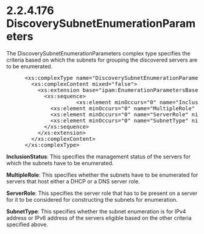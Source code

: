 <html dir="LTR" xmlns:mshelp="http://msdn.microsoft.com/mshelp" xmlns:ddue="http://ddue.schemas.microsoft.com/authoring/2003/5" xmlns:xlink="http://www.w3.org/1999/xlink" xmlns:tool="http://www.microsoft.com/tooltip">
 <body>
 <div id="header">
 <h1 class="heading">2.2.4.176 DiscoverySubnetEnumerationParameters</h1>
 </div>
 <div id="mainSection">
 <div id="mainBody">
 <div id="allHistory" class="saveHistory"></div>
 <div id="sectionSection0" class="section" name="collapseableSection">
 

<p>The DiscoverySubnetEnumerationParameters complex type
specifies the criteria based on which the subnets for grouping the discovered
servers are to be enumerated.</p>

<dl>
<dd>
<div><pre> &lt;xs:complexType name=&quot;DiscoverySubnetEnumerationParameters&quot;&gt;
   &lt;xs:complexContent mixed=&quot;false&quot;&gt;
     &lt;xs:extension base=&quot;ipam:EnumerationParametersBase&quot;&gt;
       &lt;xs:sequence&gt;
                 &lt;xs:element minOccurs=&quot;0&quot; name=&quot;InclusionStatus&quot; nillable=&quot;true&quot; type=&quot;ipam:ManagementStatus&quot; /&gt;
         &lt;xs:element minOccurs=&quot;0&quot; name=&quot;MultipleRole&quot; nillable=&quot;true&quot; type=&quot;ipam:ServerMultipleRole&quot; /&gt;
         &lt;xs:element minOccurs=&quot;0&quot; name=&quot;ServerRole&quot; nillable=&quot;true&quot; type=&quot;ipam:ServerRoleType&quot; /&gt;
         &lt;xs:element minOccurs=&quot;0&quot; name=&quot;SubnetType&quot; nillable=&quot;true&quot; type=&quot;syssock:AddressFamily&quot; /&gt;
       &lt;/xs:sequence&gt;
     &lt;/xs:extension&gt;
   &lt;/xs:complexContent&gt;
 &lt;/xs:complexType&gt;
</pre></div>
</dd></dl>

<p><b>InclusionStatus</b>: This specifies the management
status of the servers for which the subnets have to be enumerated.</p>

<p><b>MultipleRole</b>: This specifies whether the
subnets have to be enumerated for servers that host either a DHCP or a DNS
server role.</p>

<p><b>ServerRole</b>: This specifies the server role
that has to be present on a server for it to be considered for constructing the
subnets for enumeration.</p>

<p><b>SubnetType</b>: This specifies whether the subnet
enumeration is for IPv4 address or IPv6 address of the servers eligible based
on the other criteria specified above.</p>


 </div>
 </div>
 </div>
 </body>
</html>